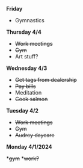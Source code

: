 **Friday**
* Gymnastics


**Thursday 4/4**
* ~~Work meetings~~
* ~~Gym~~
* Art stuff?

**Wednesday 4/3**
* ~~Get tags from dealership~~
* ~~Pay bills~~
* Meditation 
* ~~Cook salmon~~

**Tuesday 4/2**

* ~~Work meetings~~
* ~~Gym~~
* ~~Audrey daycare~~


**Monday 4/1/2024**

*~~gym~~
*~~work?~~